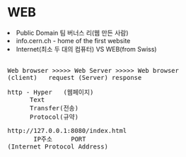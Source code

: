 <h1>WEB</h1>
<li>Public Domain 팀 버너스 리(웹 만든 사람)</li>
<li>info.cern.ch - home of the first website</li>
<li>Internet(최소 두 대의 컴퓨터) VS WEB(from Swiss)</li>
<br>
<pre>
Web browser >>>>> Web Server >>>>> Web browser
(client)   request (Server) response 
</pre>
<pre>http - Hyper   (웹페이지)
      Text     
      Transfer(전송)
      Protocol(규약)
</pre>
           
<pre>
http://127.0.0.1:8080/index.html
       IP주소     PORT
(Internet Protocol Address)
</pre>           
           
          
